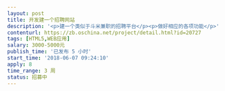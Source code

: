 ```yaml
---                
layout: post       
title: 开发建一个招聘网站           
description: '<p>建一个类似于斗米兼职的招聘平台</p><p>做好相应的各项功能</p>'     
contenturl: https://zb.oschina.net/project/detail.html?id=20727      
tags: [HTML5,WEB应用]            
salary: 3000-5000元          
publish_time: '已发布 5 小时'         
start_time: '2018-06-07 09:24:10'           
apply: 8                   
time_range: 3 周              
status: 招募中                  
---                 
```

